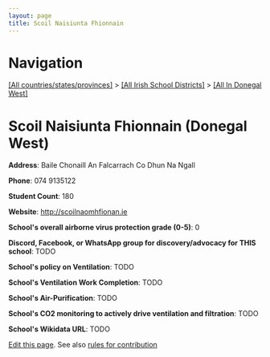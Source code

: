 ```yaml
---
layout: page
title: Scoil Naisiunta Fhionnain
---
```

# Navigation

[[All countries/states/provinces]](../../..) > [[All Irish School Districts]](../..) > [[All In Donegal West]](..)

# Scoil Naisiunta Fhionnain (Donegal West)

**Address**: Baile Chonaill An Falcarrach Co Dhun Na Ngall

**Phone**: 074 9135122

**Student Count**: 180

**Website**: <http://scoilnaomhfionan.ie>

**School's overall airborne virus protection grade (0-5)**: 0

**Discord, Facebook, or WhatsApp group for discovery/advocacy for THIS school**: TODO

**School's policy on Ventilation**: TODO

**School's Ventilation Work Completion**: TODO

**School's Air-Purification**: TODO

**School's CO2 monitoring to actively drive ventilation and filtration**: TODO

**School's Wikidata URL**: TODO


[Edit this page](https://github.com/ventilate-schools/Ireland/edit/main/./Donegal_West/Scoil_Naisiunta_Fhionnain.md). See also [rules for contribution](../../../contribution-rules/)